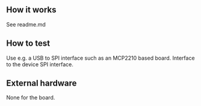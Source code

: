 ## How it works

See readme.md

## How to test

Use e.g. a USB to SPI interface such as an MCP2210 based board. Interface to the device SPI interface.

## External hardware

None for the board.

